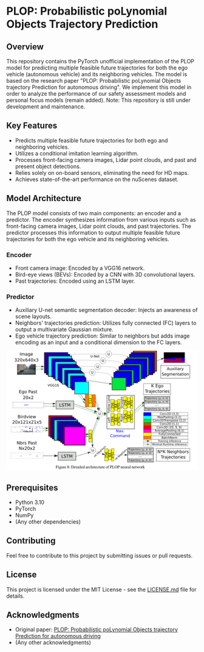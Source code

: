 # PLOP: Probabilistic poLynomial Objects Trajectory Prediction

## Overview

This repository contains the PyTorch unofficial implementation of the PLOP model for predicting multiple feasible future trajectories for both the ego vehicle (autonomous vehicle) and its neighboring vehicles. The model is based on the research paper "PLOP: Probabilistic poLynomial Objects trajectory Prediction for autonomous driving". We implement this model in order to analyze the performance of our safety assessment models and personal focus models (remain added). Note: This repository is still under development and maintenance.

## Key Features

- Predicts multiple feasible future trajectories for both ego and neighboring vehicles.
- Utilizes a conditional imitation learning algorithm.
- Processes front-facing camera images, Lidar point clouds, and past and present object detections.
- Relies solely on on-board sensors, eliminating the need for HD maps.
- Achieves state-of-the-art performance on the nuScenes dataset.

## Model Architecture

The PLOP model consists of two main components: an encoder and a predictor. The encoder synthesizes information from various inputs such as front-facing camera images, Lidar point clouds, and past trajectories. The predictor processes this information to output multiple feasible future trajectories for both the ego vehicle and its neighboring vehicles.

### Encoder

- Front camera image: Encoded by a VGG16 network.
- Bird-eye views (BEVs): Encoded by a CNN with 3D convolutional layers.
- Past trajectories: Encoded using an LSTM layer.

### Predictor

- Auxiliary U-net semantic segmentation decoder: Injects an awareness of scene layouts.
- Neighbors' trajectories prediction: Utilizes fully connected (FC) layers to output a multivariate Gaussian mixture.
- Ego vehicle trajectory prediction: Similar to neighbors but adds image encoding as an input and a conditional dimension to the FC layers.

![Model Architecture](assets/model_structure.png)

## Prerequisites

- Python 3.10
- PyTorch
- NumPy
- (Any other dependencies)


## Contributing

Feel free to contribute to this project by submitting issues or pull requests.

## License

This project is licensed under the MIT License - see the [LICENSE.md](LICENSE.md) file for details.

## Acknowledgments

- Original paper: [PLOP: Probabilistic poLynomial Objects trajectory Prediction for autonomous driving](https://arxiv.org/pdf/2003.08744.pdf)
- (Any other acknowledgments)
